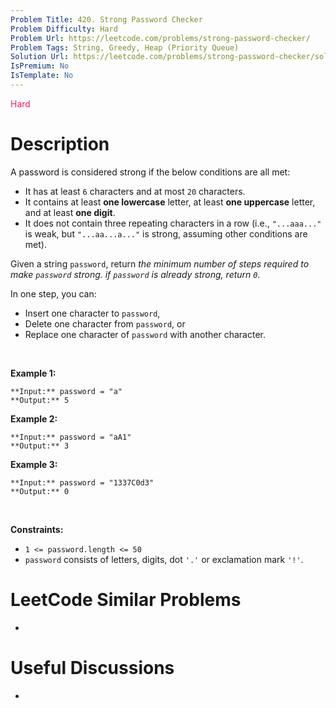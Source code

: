 ```yaml
---
Problem Title: 420. Strong Password Checker
Problem Difficulty: Hard
Problem Url: https://leetcode.com/problems/strong-password-checker/
Problem Tags: String, Greedy, Heap (Priority Queue)
Solution Url: https://leetcode.com/problems/strong-password-checker/solution/
IsPremium: No
IsTemplate: No
---
```


<span style="color: rgb(233, 30, 99);">Hard</span>

# Description

A password is considered strong if the below conditions are all met:


* It has at least `6` characters and at most `20` characters.
* It contains at least **one lowercase** letter, at least **one uppercase** letter, and at least **one digit**.
* It does not contain three repeating characters in a row (i.e., `"...aaa..."` is weak, but `"...aa...a..."` is strong, assuming other conditions are met).


Given a string `password`, return *the minimum number of steps required to make `password` strong. if `password` is already strong, return `0`.*


In one step, you can:


* Insert one character to `password`,
* Delete one character from `password`, or
* Replace one character of `password` with another character.


 


**Example 1:**



```
**Input:** password = "a"
**Output:** 5

```
**Example 2:**



```
**Input:** password = "aA1"
**Output:** 3

```
**Example 3:**



```
**Input:** password = "1337C0d3"
**Output:** 0

```

 


**Constraints:**


* `1 <= password.length <= 50`
* `password` consists of letters, digits, dot `'.'` or exclamation mark `'!'`.




# LeetCode Similar Problems

- []()

# Useful Discussions

- []()
